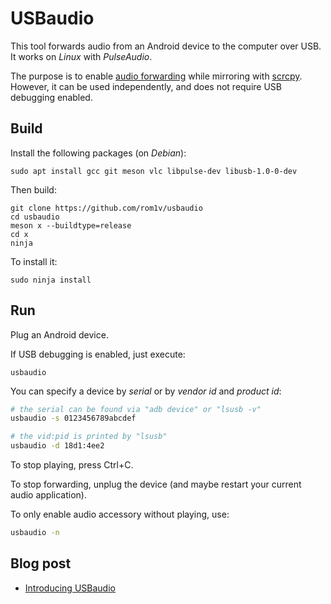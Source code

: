 # USBaudio

This tool forwards audio from an Android device to the computer over USB. It
works on _Linux_ with _PulseAudio_.

The purpose is to enable [audio forwarding][issue14] while mirroring with
[scrcpy]. However, it can be used independently, and does not require USB
debugging enabled.

[issue14]: https://github.com/Genymobile/scrcpy/issues/14
[scrcpy]: https://github.com/Genymobile/scrcpy

## Build

Install the following packages (on _Debian_):

    sudo apt install gcc git meson vlc libpulse-dev libusb-1.0-0-dev

Then build:

    git clone https://github.com/rom1v/usbaudio
    cd usbaudio
    meson x --buildtype=release
    cd x
    ninja

To install it:

    sudo ninja install


## Run

Plug an Android device.

If USB debugging is enabled, just execute:

```
usbaudio
```

You can specify a device by _serial_ or by _vendor id_ and _product id_:


```bash
# the serial can be found via "adb device" or "lsusb -v"
usbaudio -s 0123456789abcdef

# the vid:pid is printed by "lsusb"
usbaudio -d 18d1:4ee2
```

To stop playing, press Ctrl+C.

To stop forwarding, unplug the device (and maybe restart your current audio
application).

To only enable audio accessory without playing, use:

```bash
usbaudio -n
```

## Blog post

 - [Introducing USBaudio][blogpost]

[blogpost]: https://blog.rom1v.com/2019/06/introducing-usbaudio/
